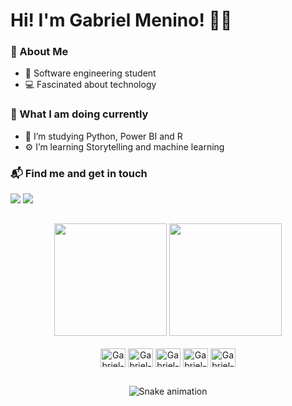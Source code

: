# Hi! I'm Gabriel Menino! 👋🏿

### :tada: About Me

- :ledger: Software engineering student
- :computer: Fascinated about technology

### :eyes: What I am doing currently

- :bookmark_tabs: I’m studying Python, Power BI and R
- :gear: I’m learning Storytelling and machine learning

### :mailbox_with_mail: Find me and get in touch

<div>
  <a href="https://github.com/gabriel-menr>
  <a href = "mailto:mn.gabriel@outlook.com"><img src="https://img.shields.io/badge/-Gmail-%23333?style=for-the-badge&logo=gmail&logoColor=white" target="_blank"></a>
  <a href="https://www.linkedin.com/in/gabrielmeninoribeiro/" target="_blank"><img src="https://img.shields.io/badge/-LinkedIn-%230077B5?style=for-the-badge&logo=linkedin&logoColor=white" target="_blank"></a>
  </div>
  
  ##
  
  <div align="center">
   <img height="180em" src="https://github-readme-stats.vercel.app/api?username=gabriel-menr&show_icons=true&theme=dark&include_all_commits=true&count_private=true"/>
  <img height="180em" src="https://github-readme-stats.vercel.app/api/top-langs/?username=gabriel-menr&layout=compact&langs_count=7&theme=dark"/>
</div>
                                                                                                                                                    
<div style="display: inline_block" align="center"><br>
  <img align="center" alt="Gabriel-Excel" height="30" width="40" src="https://cdn.worldvectorlogo.com/logos/microsoft-excel-2013.svg">
  <img align="center" alt="Gabriel-PowerBI" height="30" width="40" src="https://raw.githubusercontent.com/microsoft/PowerBI-Icons/31535a198661b2549cefd97c862db9b1a97633b5/SVG/Power-BI.svg" />
  <img align="center" alt="Gabriel-Python" height="30" width="40"src="https://cdn.worldvectorlogo.com/logos/python-5.svg" />
  <img align="center" alt="Gabriel-R" height="30" width="40"src="https://cdn.jsdelivr.net/gh/devicons/devicon/icons/r/r-original.svg" />
  <img align="center" alt="Gabriel-MySQL" height="30" width="40" src="https://cdn.jsdelivr.net/gh/devicons/devicon/icons/mysql/mysql-original.svg"/>
</div>

 ##
                                                                                                                                                    
<div align="center">
  
  ![Snake animation](https://github.com/gabriel-menr/gabriel-menr/blob/output/github-contribution-grid-snake.svg)
  
</div>
                                                                                                                                                 


